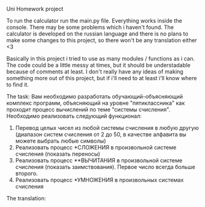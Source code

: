 Uni Homework project

To run the calculator run the main.py file.
Everything works inside the console. There may be some problems which i haven't found. The calculator is developed on the russian language and there is no plans to make some changes to this project, so there won't be any translation either <3

Basically in this project i tried to use as many modules / functions as i can. The code could be a little messy at times, but it should be understadable because of comments at least. I don't really have any ideas of making something more out of this project, but if i'll need to at least i'll know where to find it.

The task:
Вам необходимо разработать обучающий-объясняющий комплекс программ, объясняющий на уровне "пятиклассника" как проходит процесс вычислений по теме "системы счисления".
Необходимо реализовать следующий функционал:
1. Перевод целых чисел из любой системы счисления в любую другую (диапазон систем счисления от 2 до 50, в качестве алфавита вы можете выбрать любые символы)
2. Реализовать процесс *СЛОЖЕНИЯ в произвольной системе счисления (показать переносы)
3. Реализовать процесс **ВЫЧИТАНИЯ в произвольной системе счисления (показать заимствования). Первое число всегда больше второго.
4. Реализовать процесс *УМНОЖЕНИЯ в произвольных системах счисления

The translation:
